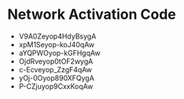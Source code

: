 # Network Activation Code
* V9A0Zeyop4HdyBsygA
* xpM1Seyop-koJ40qAw
* aYQPWOyop-kGFHgqAw
* OjdRveyop0tOF2wygA
* c-Ecveyop_ZzgF4qAw
* yOj-0Oyop890XFQygA
* P-CZjuyop9CxxKoqAw